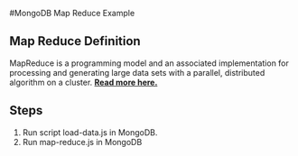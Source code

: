 #MongoDB Map Reduce Example

## Map Reduce Definition

MapReduce is a programming model and an associated implementation for processing and generating large data sets with a parallel, distributed algorithm on a cluster. [**Read more here.**](https://en.wikipedia.org/wiki/MapReduce) 

## Steps

1. Run script load-data.js in MongoDB. 
2. Run map-reduce.js in MongoDB
